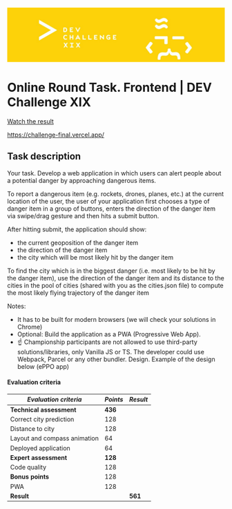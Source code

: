 ![Dev_challenge_cover](https://raw.githubusercontent.com/aqwrel/DevChallangeXIX/main/assets/Dev_challenge_cover.jpg)

# Online Round Task. Frontend | DEV Challenge XIX

[Watch the result](https://challenge-final.vercel.app/)

https://challenge-final.vercel.app/

## Task description

Your task. Develop a web application in which users can alert people about a potential danger by approaching dangerous items.

To report a dangerous item (e.g. rockets, drones, planes, etc.) at the current location of the user, the user of your application first chooses a type of danger item in a group of buttons, enters the direction of the danger item via swipe/drag gesture and then hits a submit button.

After hitting submit, the application should show:
* the current geoposition of the danger item
* the direction of the danger item
* the city which will be most likely hit by the danger item

To find the city which is in the biggest danger (i.e. most likely to be hit by the danger item), use the direction of the danger item and its distance to the cities in the pool of cities (shared with you as the cities.json file) to compute the most likely flying trajectory of the danger item

Notes:
* It has to be built for modern browsers (we will check your solutions in Chrome)
* Optional: Build the application as a PWA (Progressive Web App).
* ☝️ Championship participants are not allowed to use third-party solutions/libraries, only Vanilla JS or TS. The developer could use Webpack, Parcel or any other bundler.
Design. Example of the design below (ePPO app)


#### Evaluation criteria 

|  *Evaluation criteria* | *Points* | *Result* |
|---|---|---|
|  **Technical assessment** | **436** |  |
| Correct city prediction |  128 |   |
|  Distance to city |  128 |  |
|  Layout and compass animation |  64 |  |
|  Deployed application |  64 |  |
|  **Expert assessment** |  **128** |  |
|  Code quality |  128 |  |
|  **Bonus points** |  128 |  |
|  PWA | 128 |  |
|  **Result** |  | **561** |